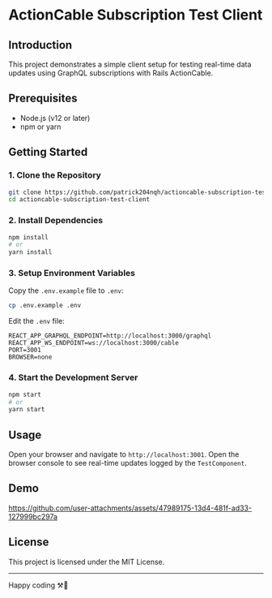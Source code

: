 # ActionCable Subscription Test Client

## Introduction

This project demonstrates a simple client setup for testing real-time data updates using GraphQL subscriptions with Rails ActionCable.

## Prerequisites

- Node.js (v12 or later)
- npm or yarn

## Getting Started

### 1. Clone the Repository

```sh
git clone https://github.com/patrick204nqh/actioncable-subscription-test-client.git
cd actioncable-subscription-test-client
```

### 2. Install Dependencies

```sh
npm install
# or
yarn install
```

### 3. Setup Environment Variables

Copy the `.env.example` file to `.env`:

```sh
cp .env.example .env
```

Edit the `.env` file:

```env
REACT_APP_GRAPHQL_ENDPOINT=http://localhost:3000/graphql
REACT_APP_WS_ENDPOINT=ws://localhost:3000/cable
PORT=3001
BROWSER=none
```

### 4. Start the Development Server

```sh
npm start
# or
yarn start
```

## Usage

Open your browser and navigate to `http://localhost:3001`. Open the browser console to see real-time updates logged by the `TestComponent`.

## Demo

https://github.com/user-attachments/assets/47989175-13d4-481f-ad33-127999bc297a

## License

This project is licensed under the MIT License.

---

Happy coding ⚒️🚀
